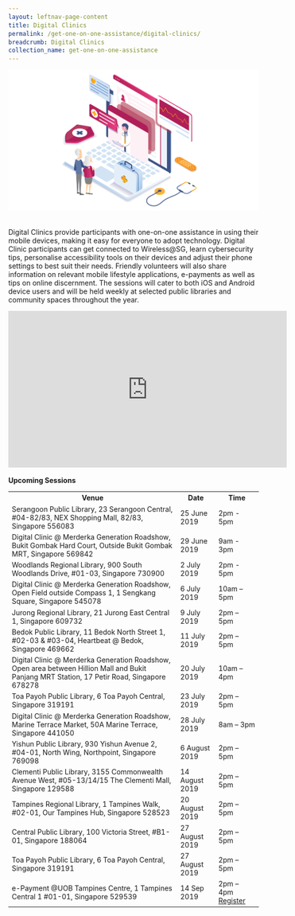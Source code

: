 ```yaml
---
layout: leftnav-page-content
title: Digital Clinics
permalink: /get-one-on-one-assistance/digital-clinics/
breadcrumb: Digital Clinics
collection_name: get-one-on-one-assistance
---
```

![graphic](/images/home-page/digital-clinics-graphic.png)

<br>Digital Clinics provide participants with one-on-one assistance in using their mobile devices, making it easy for everyone to adopt technology. Digital Clinic participants can get connected to Wireless@SG, learn cybersecurity tips, personalise accessibility tools on their devices and adjust their phone settings to best suit their needs. Friendly volunteers will also share information on relevant mobile lifestyle applications, e-payments as well as tips on online discernment. The sessions will cater to both iOS and Android device users and will be held weekly at selected public libraries and community spaces throughout the year. <br>

<div class="bp-youtube">
  <iframe width="560" height="315" src="https://www.youtube.com/embed/2p2-mMrdo6s" frameborder="0" allow="accelerometer; autoplay; encrypted-media; gyroscope; picture-in-picture" allowfullscreen></iframe>
  </div>

**Upcoming Sessions**
<br>

<table>
  <th><b>Venue</b></th>
  <th><b>Date</b></th>
  <th><b>Time</b></th>
<tr>
  <td>Serangoon Public Library, 23 Serangoon Central, #04-82/83, NEX Shopping Mall, 82/83,	Singapore 556083</td>
  <td>25 June 2019</td> 
  <td>2pm - 5pm</td> 
</tr>
<tr>  
<td>Digital Clinic @ Merderka Generation Roadshow, Bukit Gombak Hard Court, Outside Bukit Gombak MRT, Singapore 569842</td>
  <td>29 June 2019</td> 
  <td>9am - 3pm</td> </tr> 
<tr>  
<td>Woodlands Regional Library, 900 South Woodlands Drive, #01-03, Singapore 730900</td>
  <td>2 July 2019</td> 
  <td>2pm - 5pm</td> </tr> 
<tr>  
<td>Digital Clinic @ Merderka Generation Roadshow, Open Field outside Compass 1, 1 Sengkang Square, Singapore 545078</td>
  <td>6 July 2019</td> 
  <td>10am – 5pm</td> </tr> 
<tr>  
<td>Jurong Regional Library, 21 Jurong East Central 1, Singapore 609732</td>
  <td>9 July 2019</td> 
  <td>2pm – 5pm</td> </tr>
<tr>  
<td>Bedok Public Library, 11 Bedok North Street 1, #02-03 & #03-04, Heartbeat @ Bedok, Singapore 469662</td>
  <td>11 July 2019</td> 
  <td>2pm – 5pm</td> </tr>
<tr>  
<td>Digital Clinic @ Merderka Generation Roadshow, Open area between Hillion Mall and Bukit Panjang MRT Station, 17 Petir Road, Singapore 678278</td>
  <td>20 July 2019</td> 
  <td>10am – 4pm</td> </tr>
<tr>  
<td>Toa Payoh Public Library, 6 Toa Payoh Central, Singapore 319191</td>
  <td>23 July 2019</td> 
  <td>2pm – 5pm</td> </tr>
<tr>  
<td>Digital Clinic @ Merderka Generation Roadshow, Marine Terrace Market, 50A Marine Terrace, Singapore 441050</td>
  <td>28 July 2019</td> 
  <td>8am – 3pm</td> </tr>
<tr>  
<td>Yishun Public Library, 930 Yishun Avenue 2, #04-01, North Wing, Northpoint, Singapore 769098</td>
  <td>6 August 2019</td> 
  <td>2pm – 5pm</td> </tr>
<tr>  
<td>Clementi Public Library, 3155 Commonwealth Avenue West, #05-13/14/15 The Clementi Mall, Singapore 129588</td>
  <td>14 August 2019</td> 
  <td>2pm – 5pm</td> </tr>
<tr>  
<td>Tampines Regional Library, 1 Tampines Walk, #02-01, Our Tampines Hub, Singapore 528523</td>
  <td>20 August 2019</td> 
  <td>2pm – 5pm</td> </tr>
<tr>  
<td>Central Public Library, 100 Victoria Street, #B1-01, Singapore 188064</td>
  <td>27 August 2019</td> 
  <td>2pm – 5pm</td> </tr>
<tr>  
<td>Toa Payoh Public Library, 6 Toa Payoh Central, Singapore 319191</td>
  <td>27 August 2019</td> 
  <td>2pm – 5pm</td> </tr>
<tr>  
<td>e-Payment @UOB Tampines Centre,  1 Tampines Central 1 #01-01, Singapore 529539</td>
  <td>14 Sep 2019</td> 
  <td>2pm – 4pm <a href="https://forms.uob.com.sg/appforms/registration/digitalclinic-ePayment.page" target="_blank">Register</a></td> </tr>
</table>







